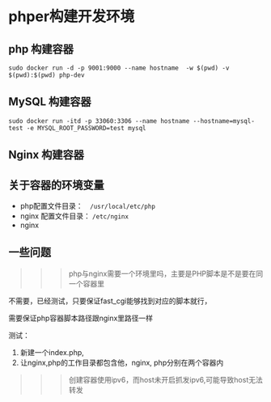 # phper构建开发环境

## php 构建容器

```sudo docker run -d -p 9001:9000 --name hostname  -w $(pwd) -v $(pwd):$(pwd) php-dev```

## MySQL 构建容器

```sudo docker run -itd -p 33060:3306 --name hostname --hostname=mysql-test -e MYSQL_ROOT_PASSWORD=test mysql```

## Nginx 构建容器


## 关于容器的环境变量

+ php配置文件目录：　```/usr/local/etc/php```
+ nginx 配置文件目录： ```/etc/nginx```
+ nginx 

## 一些问题

>>> php与nginx需要一个环境里吗，主要是PHP脚本是不是要在同一个容器里

不需要，已经测试，只要保证fast_cgi能够找到对应的脚本就行，

需要保证php容器脚本路径跟nginx里路径一样

测试：

1. 新建一个index.php,
2. 让nginx,php的工作目录都包含他，nginx, php分别在两个容器内

>>> 创建容器使用ipv6，而host未开启抓发ipv6,可能导致host无法转发






